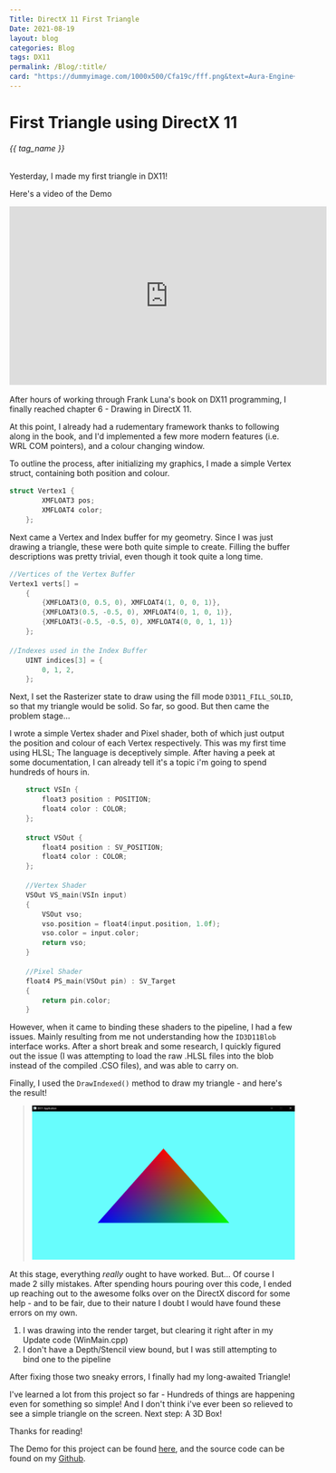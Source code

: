 ```yaml
---
Title: DirectX 11 First Triangle
Date: 2021-08-19
layout: blog
categories: Blog
tags: DX11
permalink: /Blog/:title/
card: "https://dummyimage.com/1000x500/Cfa19c/fff.png&text=Aura-Engine+(1000x500)"
---
```

<h1>First Triangle using DirectX 11</h1>
<h6>{{ tag_name }}</h6>
Yesterday, I made my first triangle in DX11! 

Here's a video of the Demo
<iframe width="560" height="315" src="https://www.youtube.com/embed/PMFbgZx2WOc" title="YouTube video player" frameborder="0" allow="accelerometer; autoplay; clipboard-write; encrypted-media; gyroscope; picture-in-picture" allowfullscreen></iframe>

After hours of working through Frank Luna's book on DX11 programming, I finally reached chapter 6 - Drawing in DirectX 11.

At this point, I already had a rudementary framework thanks to following along in the book, and I'd implemented a few more modern features (i.e. WRL COM pointers), and a colour changing window. 

To outline the process, after initializing my graphics, I made a simple Vertex struct, containing both position and colour. 
```cpp
struct Vertex1 {
		XMFLOAT3 pos;
		XMFLOAT4 color;
	};
```

Next came a Vertex and Index buffer for my geometry. Since I was just drawing a triangle, these were both quite simple to create. Filling the buffer descriptions was pretty trivial, even though it took quite a long time.
```cpp
//Vertices of the Vertex Buffer
Vertex1 verts[] =
	{
		{XMFLOAT3(0, 0.5, 0), XMFLOAT4(1, 0, 0, 1)},
		{XMFLOAT3(0.5, -0.5, 0), XMFLOAT4(0, 1, 0, 1)},
		{XMFLOAT3(-0.5, -0.5, 0), XMFLOAT4(0, 0, 1, 1)}
	};

//Indexes used in the Index Buffer
	UINT indices[3] = {
		0, 1, 2,	
	};
```

Next, I set the Rasterizer state to draw using the fill mode ```D3D11_FILL_SOLID```, so that my triangle would be solid. So far, so good. But then came the problem stage...

I wrote a simple Vertex shader and Pixel shader, both of which just output the position and colour of each Vertex respectively. This was my first time using HLSL; The language is deceptively simple. After having a peek at some documentation, I can already tell it's a topic i'm going to spend hundreds of hours in. 
```cpp
    struct VSIn {
        float3 position : POSITION;
        float4 color : COLOR;
    };

    struct VSOut {
        float4 position : SV_POSITION;
        float4 color : COLOR;
    };

    //Vertex Shader
    VSOut VS_main(VSIn input)
    {
        VSOut vso;
        vso.position = float4(input.position, 1.0f);
        vso.color = input.color;
        return vso;
    }

    //Pixel Shader
    float4 PS_main(VSOut pin) : SV_Target
    {
	    return pin.color;
    }
```

However, when it came to binding these shaders to the pipeline, I had a few issues. Mainly resulting from me not understanding how the ```ID3D11Blob``` interface works. After a short break and some research, I quickly figured out the issue (I was attempting to load the raw .HLSL files into the blob instead of the compiled .CSO files), and was able to carry on.

Finally, I used the ```DrawIndexed()``` method to draw my triangle - and here's the result!
>![Complete Triangle!](https://raw.githubusercontent.com/EwanBurnett/ewanburnett.github.io/master/Resources/Hello-Triangle-Render.png)

At this stage, everything *really* ought to have worked. But... Of course I made 2 silly mistakes. After spending hours pouring over this code, I ended up reaching out to the awesome folks over on the DirectX discord for some help - and to be fair, due to their nature I doubt I would have found these errors on my own. 

1. I was drawing into the render target, but clearing it right after in my Update code (WinMain.cpp)
2. I don't have a Depth/Stencil view bound, but I was still attempting to bind one to the pipeline

After fixing those two sneaky errors, I finally had my long-awaited Triangle!

I've learned a lot from this project so far - Hundreds of things are happening even for something so simple! And I don't think i've ever been so relieved to see a simple triangle on the screen. Next step: A 3D Box! 

Thanks for reading!

The Demo for this project can be found [here](https://github.com/EwanBurnett/DirectX-11-Practice/releases/tag/v0.5.0), and the source code can be found on my [Github](https://github.com/EwanBurnett/DirectX-11-Practice/tree/Drawing).